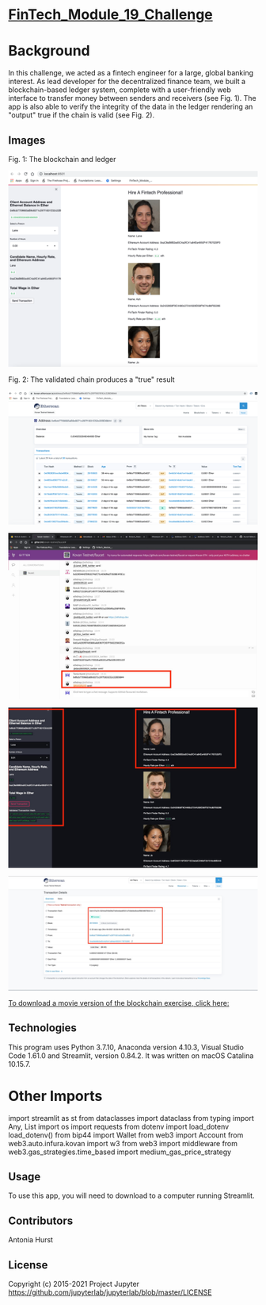 # [FinTech_Module_19_Challenge](https://github.com/toniahurst/FinTech_Module_19_Challenge)

# Background

In this challenge, we acted as a fintech engineer for a large, global banking interest. As lead developer for the decentralized finance team, we built a blockchain-based ledger system, complete with a user-friendly web interface to transfer money between senders and receivers (see Fig. 1). The app is also able to verify the integrity of the data in the ledger rendering an "output" true if the chain is valid (see Fig. 2).


## Images
Fig. 1: The blockchain and ledger

![Fig 1 - ](https://github.com/toniahurst/FinTech_Module_19_Challenge/blob/main/images/Figure-1.png)



Fig. 2: The validated chain produces a "true" result

![Fig 2 - ](https://github.com/toniahurst/FinTech_Module_19_Challenge/blob/main/images/Figure-2.png)


![Fig 3 - ](https://github.com/toniahurst/FinTech_Module_19_Challenge/blob/main/images/Figure-3.jpeg)


![Fig 4 - ](https://github.com/toniahurst/FinTech_Module_19_Challenge/blob/main/images/Figure-4.jpeg)


![Fig 5 - ](https://github.com/toniahurst/FinTech_Module_19_Challenge/blob/main/images/Figure-5.jpeg)


[To download a movie version of the blockchain exercise, click here:](https://github.com/toniahurst/FinTech_Module_18_Challenge/blob/main/Screen%20Recording%202021-11-01%20at%201.16.25%20PM.mov)

## Technologies

This program uses Python 3.7.10, Anaconda version 4.10.3, Visual Studio Code 1.61.0 and Streamlit, version 0.84.2. It was written on macOS Catalina 10.15.7.

# Other Imports
import streamlit as st
from dataclasses import dataclass
from typing import Any, List
import os
import requests
from dotenv import load_dotenv
load_dotenv()
from bip44 import Wallet
from web3 import Account
from web3.auto.infura.kovan import w3
from web3 import middleware
from web3.gas_strategies.time_based import medium_gas_price_strategy

## Usage
To use this app, you will need to download to a computer running Streamlit. 

## Contributors

Antonia Hurst

## License
Copyright (c) 2015-2021 Project Jupyter https://github.com/jupyterlab/jupyterlab/blob/master/LICENSE



